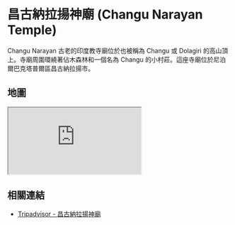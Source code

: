 # 昌古納拉揚神廟 (Changu Narayan Temple)

Changu Narayan 古老的印度教寺廟位於也被稱為 Changu 或 Dolagiri 的高山頂上。寺廟周圍環繞著佔木森林和一個名為 Changu 的小村莊。這座寺廟位於尼泊爾巴克塔普爾區昌古納拉揚市。

## 地圖

<iframe src="https://www.google.com/maps/embed?pb=!1m18!1m12!1m3!1d113039.44458676352!2d85.28098468382018!3d27.702380709675467!2m3!1f0!2f0!3f0!3m2!1i1024!2i768!4f13.1!3m3!1m2!1s0x39eb1b2c1cbcb295%3A0x67ba8bca0c5ec26f!2sChangunarayan%2C%20Nepal!5e0!3m2!1sen!2stw!4v1690717898935!5m2!1sen!2stw" allowfullscreen="" loading="lazy" referrerpolicy="no-referrer-when-downgrade"></iframe>

## 相關連結

- [Tripadvisor - 昌古納拉揚神廟](https://www.tripadvisor.com.tw/Attraction_Review-g424934-d310689-Reviews-Changu_Narayan-Bhaktapur_Kathmandu_Valley_Bagmati_Zone_Central_Region.html)
